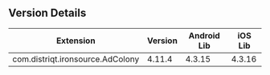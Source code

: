 ## Version Details

| Extension | Version | Android Lib | iOS Lib |
| --- | --- | --- | --- |
| com.distriqt.ironsource.AdColony | 4.11.4 | 4.3.15 | 4.3.16 |
